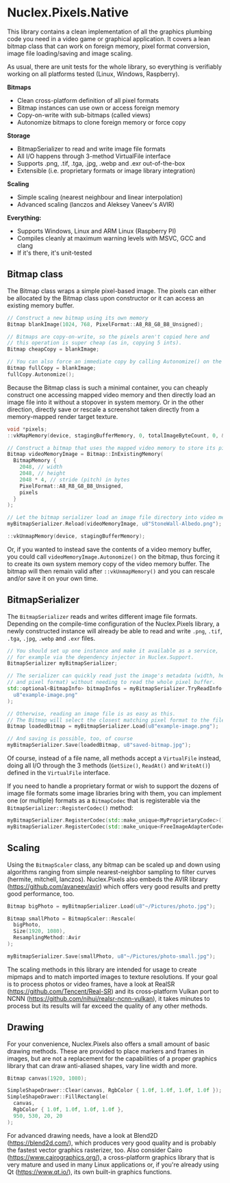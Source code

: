 Nuclex.Pixels.Native
====================

This library contains a clean implementation of all the graphics plumbing
code you need in a video game or graphical application. It covers a lean
bitmap class that can work on foreign memory, pixel format conversion,
image file loading/saving and image scaling.

As usual, there are unit tests for the whole library, so everything is
verifiably working on all platforms tested (Linux, Windows, Raspberry).

**Bitmaps**
* Clean cross-platform definition of all pixel formats
* Bitmap instances can use own or access foreign memory
* Copy-on-write with sub-bitmaps (called views)
* Autonomize bitmaps to clone foreign memory or force copy

**Storage**
* BitmapSerializer to read and write image file formats
* All I/O happens through 3-method VirtualFile interface
* Supports .png, .tif, .tga, .jpg, .webp and .exr out-of-the-box
* Extensible (i.e. proprietary formats or image library integration)

**Scaling**
* Simple scaling (nearest neighbour and linear interpolation)
* Advanced scaling (lanczos and Aleksey Vaneev's AVIR)

**Everything:**
* Supports Windows, Linux and ARM Linux (Raspberry PI)
* Compiles cleanly at maximum warning levels with MSVC, GCC and clang
* If it's there, it's unit-tested


Bitmap class
------------

The Bitmap class wraps a simple pixel-based image. The pixels can either be
allocated by the Bitmap class upon constructor or it can access an existing
memory buffer.

```cpp
// Construct a new bitmap using its own memory
Bitmap blankImage(1024, 768, PixelFormat::A8_R8_G8_B8_Unsigned);

// Bitmaps are copy-on-write, so the pixels aren't copied here and
// this operation is super cheap (as in, copying 5 ints).
Bitmap cheapCopy = blankImage;

// You can also force an immediate copy by calling Autonomize() on the Bitmap
Bitmap fullCopy = blankImage;
fullCopy.Autonomize();
```

Because the Bitmap class is such a minimal container, you can cheaply
construct one accessing mapped video memory and then directly load an image
file into it without a stopover in system memory. Or in the other direction,
directly save or rescale a screenshot taken directly from a memory-mapped
render target texture.

```cpp
void *pixels;
::vkMapMemory(device, stagingBufferMemory, 0, totalImageByteCount, 0, &pixels);

// Construct a bitmap that uses the mapped video memory to store its pixels
Bitmap videoMemoryImage = Bitmap::InExistingMemory(
  BitmapMemory {
    2048, // width
    2048, // height
    2048 * 4, // stride (pitch) in bytes
    PixelFormat::A8_R8_G8_B8_Unsigned,
    pixels
  }
);

// Let the bitmap serializer load an image file directory into video memory
myBitmapSerializer.Reload(videoMemoryImage, u8"StoneWall-Albedo.png");

::vkUnmapMemory(device, stagingBufferMemory);
```

Or, if you wanted to instead save the contents of a video memory buffer,
you could call `videoMemoryImage.Autonomize()` on the bitmap, thus forcing
it to create its own system memory copy of the video memory buffer.
The bitmap will then remain valid after `::vkUnmapMemory()` and you can
rescale and/or save it on your own time.


BitmapSerializer
----------------

The `BitmapSerializer` reads and writes different image file formats.
Depending on the compile-time configuration of the Nuclex.Pixels library,
a newly constructed instance will already be able to read and write `.png`,
`.tif`, `.tga`, `.jpg`, `.webp` and `.exr` files.

```cpp
// You should set up one instance and make it available as a service,
// for example via the dependency injector in Nuclex.Support.
BitmapSerializer myBitmapSerializer;

// The serializer can quickly read just the image's metadata (width, height
// and pixel format) without needing to read the whole pixel buffer.
std::optional<BitmapInfo> bitmapInfos = myBitmapSerializer.TryReadInfo(
  u8"example-image.png"
);

// Otherwise, reading an image file is as easy as this.
// The Bitmap will select the closest matching pixel format to the file.
Bitmap loadedBitmap = myBitmapSerializer.Load(u8"example-image.png");

// And saving is possible, too, of course
myBitmapSerializer.Save(loadedBitmap, u8"saved-bitmap.jpg");
```

Of course, instead of a file name, all methods accept a `VirtualFile`
instead, doing all I/O through the 3 methods (`GetSize()`, `ReadAt()` and
`WriteAt()`) defined in the `VirtualFile` interface.

If you need to handle a proprietary format or wish to support the dozens of
image file formats some image libraries bring with them, you can implement
one (or multiple) formats as a `BitmapCodec` that is registerable via
the `BitmapSerializer::RegisterCodec()` method:

```cpp
myBitmapSerializer.RegisterCodec(std::make_unique<MyProprietaryCodec>());
myBitmapSerializer.RegisterCodec(std::make_unique<FreeImageAdapterCodec>());
```


Scaling
-------

Using the `BitmapScaler` class, any bitmap can be scaled up and down using
algorithms ranging from simple nearest-neighbor sampling to filter curves
(hermite, mitchell, lanczos). Nuclex.Pixels also embeds the AVIR library
(https://github.com/avaneev/avir) which offers very good results and pretty
good performance, too.

```cpp
Bitmap bigPhoto = myBitmapSerializer.Load(u8"~/Pictures/photo.jpg");

Bitmap smallPhoto = BitmapScaler::Rescale(
  bigPhoto,
  Size(1920, 1080),
  ResamplingMethod::Avir
);

myBitmapSerializer.Save(smallPhoto, u8"~/Pictures/photo-small.jpg");
```

The scaling methods in this library are intended for usage to create mipmaps
and to match imported images to texture resolutions. If your goal is to
process photos or video frames, have a look at RealSR
(https://github.com/Tencent/Real-SR) and its cross-platform Vulkan port
to NCNN (https://github.com/nihui/realsr-ncnn-vulkan), it takes minutes to
process but its results will far exceed the quality of any other methods.


Drawing
-------

For your convenience, Nuclex.Pixels also offers a small amount of basic
drawing methods. These are provided to place markers and frames in images,
but are not a replacement for the capabilities of a proper graphics library
that can draw anti-aliased shapes, vary line width and more.

```cpp
Bitmap canvas(1920, 1080);

SimpleShapeDrawer::Clear(canvas, RgbColor { 1.0f, 1.0f, 1.0f, 1.0f });
SimpleShapeDrawer::FillRectangle(
  canvas,
  RgbColor { 1.0f, 1.0f, 1.0f, 1.0f },
  950, 530, 20, 20
);
```

For advanced drawing needs, have a look at Blend2D (https://blend2d.com/),
which produces very good quality and is probably the fastest vector graphics
rasterizer, too. Also consider Cairo (https://www.cairographics.org/), a
cross-platform graphics library that is very mature and used in many Linux
applications or, if you're already using Qt (https://www.qt.io/), its own
built-in graphics functions.
